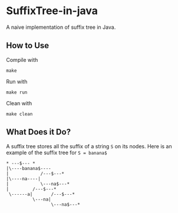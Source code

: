 # SuffixTree-in-java
A naive implementation of suffix tree in Java.

## How to Use
Compile with 

	make

Run with 

	make run

Clean with 

	make clean

## What Does it Do?
A suffix tree stores all the suffix of a string ```S``` on its nodes. Here is an example of the suffix tree for ```S = banana$```

    * ---$--- * 
    |\----banana$----
    |            /---$---*
    |\----na----|
    |            \---na$---*
    |         /---$---*
     \------a|       /---$---*
              \---na|
                     \---na$---*
